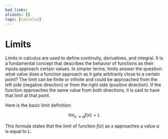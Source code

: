 ```yaml
---
bad_links: 
aliases: []
tags: [calculus]
---
```

# Limits

Limits in calculus are used to define continuity, derivatives, and integral. It is a fundamental concept that describes the behavior of functions as their inputs approach certain values. In simpler terms, limits answer the question: what value does a function approach as it gets arbitrarily close to a certain point? The limit can be finite or infinite and could be approached from the left side (negative direction) or from the right side (positive direction). If the function approaches the same value from both directions, it is said to have that limit at that point.

Here is the basic limit definition:

$$
\lim_{{x \to a}} f(x) = L
$$

This formula states that the limit of function $f(x)$ as $x$ approaches a value $a$ is equal to $L$.